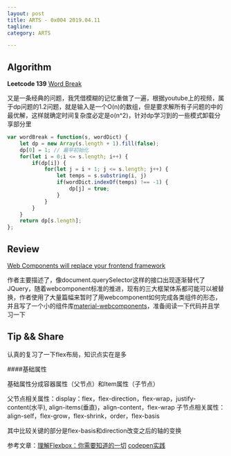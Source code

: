 ```yaml
---
layout: post
title: ARTS - 0x004 2019.04.11
tagline: 
category: ARTS

---
```


## Algorithm

**Leetcode 139** [Word Break](https://leetcode.com/problems/word-break/)

又是一条经典的问题，我凭借模糊的记忆重做了一遍，根据youtube上的视频，属于dp问题的1.2问题，就是输入是一个O(n)的数组，但是要求解所有子问题的中的最优解，这样就确定时间复杂度必定是o(n^2)，针对dp学习到的一些模式卸载分享部分里

```javascript
var wordBreak = function(s, wordDict) {
    let dp = new Array(s.length + 1).fill(false);
    dp[0] = 1; // 最早初始化
    for(let i = 0;i <= s.length; i++) {
        if(dp[i]) {
            for(let j = i + 1; j <= s.length; j++) {
                let temps = s.substring(i, j)
                if(wordDict.indexOf(temps) !== -1) {
                    dp[j] = true;
                }
            }
        }
    }
    return dp[s.length];
};
```

## Review

[Web Components will replace your frontend framework](https://www.dannymoerkerke.com/blog/web-components-will-replace-your-frontend-framework)

作者主要描述了，像document.querySelector这样的接口出现逐渐替代了JQuery，随着webcomponent标准的推进，现有的三大框架体系都可能可以被替换，作者使用了大量篇幅来暂时了用webcomponent如何完成各类组件的形态，并且写了一个小的组件库[material-webcomponents](https://dannymoerkerke.github.io/material-webcomponents)，准备阅读一下代码并且学习一下

## Tip && Share

认真的复习了一下flex布局，知识点实在是多


####基础属性

基础属性分成容器属性（父节点）和Item属性（子节点）

父节点相关属性：display：flex，flex-direction，flex-wrap，justify-content(水平), align-items(垂直)，align-content，flex-wrap
子节点相关属性：align-self，flex-grow，flex-shrink，order，flex-basis

其中比较关键的部分是flex-basis和direction改变之后的轴的变换

参考文章：[理解Flexbox：你需要知道的一切](https://www.w3cplus.com/css3/understanding-flexbox-everything-you-need-to-know.html)
[codepen实践](https://codepen.io/flynngao/pen/gyXzJG)
